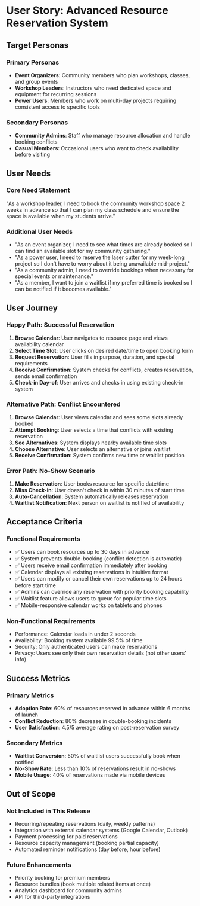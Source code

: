 # User Story: Advanced Resource Reservation System

## Target Personas

### Primary Personas
- **Event Organizers**: Community members who plan workshops, classes, and group events
- **Workshop Leaders**: Instructors who need dedicated space and equipment for recurring sessions
- **Power Users**: Members who work on multi-day projects requiring consistent access to specific tools

### Secondary Personas
- **Community Admins**: Staff who manage resource allocation and handle booking conflicts
- **Casual Members**: Occasional users who want to check availability before visiting

## User Needs

### Core Need Statement
"As a workshop leader, I need to book the community workshop space 2 weeks in advance so that I can plan my class schedule and ensure the space is available when my students arrive."

### Additional User Needs
- "As an event organizer, I need to see what times are already booked so I can find an available slot for my community gathering."
- "As a power user, I need to reserve the laser cutter for my week-long project so I don't have to worry about it being unavailable mid-project."
- "As a community admin, I need to override bookings when necessary for special events or maintenance."
- "As a member, I want to join a waitlist if my preferred time is booked so I can be notified if it becomes available."

## User Journey

### Happy Path: Successful Reservation
1. **Browse Calendar**: User navigates to resource page and views availability calendar
2. **Select Time Slot**: User clicks on desired date/time to open booking form
3. **Request Reservation**: User fills in purpose, duration, and special requirements
4. **Receive Confirmation**: System checks for conflicts, creates reservation, sends email confirmation
5. **Check-in Day-of**: User arrives and checks in using existing check-in system

### Alternative Path: Conflict Encountered
1. **Browse Calendar**: User views calendar and sees some slots already booked
2. **Attempt Booking**: User selects a time that conflicts with existing reservation
3. **See Alternatives**: System displays nearby available time slots
4. **Choose Alternative**: User selects an alternative or joins waitlist
5. **Receive Confirmation**: System confirms new time or waitlist position

### Error Path: No-Show Scenario
1. **Make Reservation**: User books resource for specific date/time
2. **Miss Check-in**: User doesn't check in within 30 minutes of start time
3. **Auto-Cancellation**: System automatically releases reservation
4. **Waitlist Notification**: Next person on waitlist is notified of availability

## Acceptance Criteria

### Functional Requirements
- ✅ Users can book resources up to 30 days in advance
- ✅ System prevents double-booking (conflict detection is automatic)
- ✅ Users receive email confirmation immediately after booking
- ✅ Calendar displays all existing reservations in intuitive format
- ✅ Users can modify or cancel their own reservations up to 24 hours before start time
- ✅ Admins can override any reservation with priority booking capability
- ✅ Waitlist feature allows users to queue for popular time slots
- ✅ Mobile-responsive calendar works on tablets and phones

### Non-Functional Requirements
- Performance: Calendar loads in under 2 seconds
- Availability: Booking system available 99.5% of time
- Security: Only authenticated users can make reservations
- Privacy: Users see only their own reservation details (not other users' info)

## Success Metrics

### Primary Metrics
- **Adoption Rate**: 60% of resources reserved in advance within 6 months of launch
- **Conflict Reduction**: 80% decrease in double-booking incidents
- **User Satisfaction**: 4.5/5 average rating on post-reservation survey

### Secondary Metrics
- **Waitlist Conversion**: 50% of waitlist users successfully book when notified
- **No-Show Rate**: Less than 10% of reservations result in no-shows
- **Mobile Usage**: 40% of reservations made via mobile devices

## Out of Scope

### Not Included in This Release
- Recurring/repeating reservations (daily, weekly patterns)
- Integration with external calendar systems (Google Calendar, Outlook)
- Payment processing for paid reservations
- Resource capacity management (booking partial capacity)
- Automated reminder notifications (day before, hour before)

### Future Enhancements
- Priority booking for premium members
- Resource bundles (book multiple related items at once)
- Analytics dashboard for community admins
- API for third-party integrations
